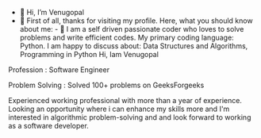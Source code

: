 - 👋 Hi, I’m Venugopal 
- 👀 First of all, thanks for visiting my profile. Here, what you should know about me:
            -
   🌱 I am a self driven passionate coder who loves to solve problems and write efficient codes.
                  My primary coding language: Python.
                  I am happy to discuss about: Data Structures and Algorithms, Programming in Python
Hi, Iam Venugopal 

Profession : Software Engineer 

Problem Solving :
Solved 100+ problems on GeeksForgeeks

Experienced working professional with more than a year of experience. Looking an opportunity where i can enhance my skills more and I'm interested in algorithmic problem-solving and and look forward to working as a software developer.
